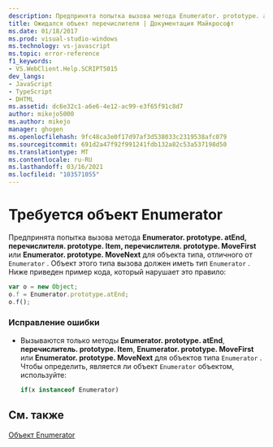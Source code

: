 ```yaml
---
description: Предпринята попытка вызова метода Enumerator. prototype. atEnd, перечислителя. prototype. Item, перечислителя. prototype. moveFirst или Enumerator. prototype. moveNext для объекта типа, отличного от перечислителя.
title: Ожидался объект перечислителя | Документация Майкрософт
ms.date: 01/18/2017
ms.prod: visual-studio-windows
ms.technology: vs-javascript
ms.topic: error-reference
f1_keywords:
- VS.WebClient.Help.SCRIPT5015
dev_langs:
- JavaScript
- TypeScript
- DHTML
ms.assetid: dc6e32c1-a6e6-4e12-ac99-e3f65f91c8d7
author: mikejo5000
ms.author: mikejo
manager: ghogen
ms.openlocfilehash: 9fc48ca3e0f17d97af3d538033c2319538afc079
ms.sourcegitcommit: 691d2a47f92f991241fdb132a82c53a537198d50
ms.translationtype: MT
ms.contentlocale: ru-RU
ms.lasthandoff: 03/16/2021
ms.locfileid: "103571055"
---
```

# <a name="enumerator-object-expected"></a>Требуется объект Enumerator
Предпринята попытка вызова метода **Enumerator. prototype. atEnd, перечислителя. prototype. Item, перечислителя. prototype. MoveFirst** или **Enumerator. prototype. MoveNext** для объекта типа, отличного от `Enumerator` . Объект этого типа вызова должен иметь тип `Enumerator` . Ниже приведен пример кода, который нарушает это правило:  
  
```JavaScript  
var o = new Object;  
o.f = Enumerator.prototype.atEnd;  
o.f();  
```  
  
### <a name="to-correct-this-error"></a>Исправление ошибки  
  
- Вызываются только методы **Enumerator. prototype. atEnd**, **перечислитель. prototype. Item**, **Enumerator. prototype. MoveFirst** или **Enumerator. prototype. MoveNext** для объектов типа `Enumerator` . Чтобы определить, является ли объект `Enumerator` объектом, используйте:  
  
    ```js
    if(x instanceof Enumerator)  
    ```  
  
## <a name="see-also"></a>См. также  
 [Объект Enumerator](https://developer.mozilla.org/docs/Archive/Web/JavaScript/Microsoft_Extensions/Enumerator)
